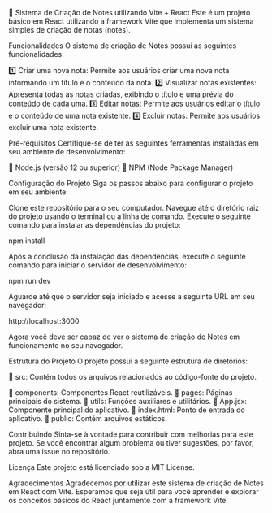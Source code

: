 📝 Sistema de Criação de Notes utilizando Vite + React
Este é um projeto básico em React utilizando a framework Vite que implementa um sistema simples de criação de notas (notes).

Funcionalidades
O sistema de criação de Notes possui as seguintes funcionalidades:

1️⃣ Criar uma nova nota: Permite aos usuários criar uma nova nota informando um título e o conteúdo da nota.
2️⃣ Visualizar notas existentes: Apresenta todas as notas criadas, exibindo o título e uma prévia do conteúdo de cada uma.
3️⃣ Editar notas: Permite aos usuários editar o título e o conteúdo de uma nota existente.
4️⃣ Excluir notas: Permite aos usuários excluir uma nota existente.

Pré-requisitos
Certifique-se de ter as seguintes ferramentas instaladas em seu ambiente de desenvolvimento:

🔹 Node.js (versão 12 ou superior)
🔹 NPM (Node Package Manager)

Configuração do Projeto
Siga os passos abaixo para configurar o projeto em seu ambiente:

Clone este repositório para o seu computador.
Navegue até o diretório raiz do projeto usando o terminal ou a linha de comando.
Execute o seguinte comando para instalar as dependências do projeto:

npm install

Após a conclusão da instalação das dependências, execute o seguinte comando para iniciar o servidor de desenvolvimento:

npm run dev

Aguarde até que o servidor seja iniciado e acesse a seguinte URL em seu navegador:

http://localhost:3000

Agora você deve ser capaz de ver o sistema de criação de Notes em funcionamento no seu navegador.

Estrutura do Projeto
O projeto possui a seguinte estrutura de diretórios:

📁 src: Contém todos os arquivos relacionados ao código-fonte do projeto.

📁 components: Componentes React reutilizáveis.
📁 pages: Páginas principais do sistema.
📁 utils: Funções auxiliares e utilitários.
📄 App.jsx: Componente principal do aplicativo.
📄 index.html: Ponto de entrada do aplicativo.
📁 public: Contém arquivos estáticos.

Contribuindo
Sinta-se à vontade para contribuir com melhorias para este projeto. Se você encontrar algum problema ou tiver sugestões, por favor, abra uma issue no repositório.

Licença
Este projeto está licenciado sob a MIT License.

Agradecimentos
Agradecemos por utilizar este sistema de criação de Notes em React com Vite. Esperamos que seja útil para você aprender e explorar os conceitos básicos do React juntamente com a framework Vite.
